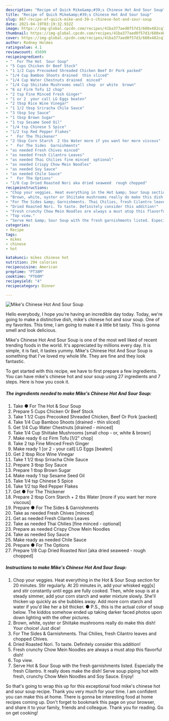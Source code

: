 ```yaml
---
description: "Recipe of Quick Mike&amp;#39;s Chinese Hot And Sour Soup"
title: "Recipe of Quick Mike&amp;#39;s Chinese Hot And Sour Soup"
slug: 867-recipe-of-quick-mike-and-39-s-chinese-hot-and-sour-soup
date: 2021-04-19T03:19:32.932Z
image: https://img-global.cpcdn.com/recipes/41ba377aed0f57d3/680x482cq70/mikes-chinese-hot-and-sour-soup-recipe-main-photo.jpg
thumbnail: https://img-global.cpcdn.com/recipes/41ba377aed0f57d3/680x482cq70/mikes-chinese-hot-and-sour-soup-recipe-main-photo.jpg
cover: https://img-global.cpcdn.com/recipes/41ba377aed0f57d3/680x482cq70/mikes-chinese-hot-and-sour-soup-recipe-main-photo.jpg
author: Rodney Holmes
ratingvalue: 4.1
reviewcount: 45699
recipeingredient:
- "  For The Hot  Sour Soup"
- "5 Cups Chicken Or Beef Stock"
- "1 1/2 Cups Precooked Shreaded Chicken Beef Or Pork packed"
- "1/4 Cup Bamboo Shoots drained  thin sliced"
- "1/4 Cup Water Chestnuts drained  minced"
- "1/4 Cup Shiitake Mushrooms small chop  or white  brown"
- "6 oz Firm Tofu 12 chop"
- "2 tsp Fine Minced Fresh Ginger"
- "1 or 2  your call LG Eggs beaten"
- "2 tbsp Rice Wine Vinegar"
- "1 1/2 tbsp Sriracha Chile Sauce"
- "3 tbsp Soy Sauce"
- "1 tbsp Brown Sugar"
- "1 tsp Sesame Seed Oil"
- "1/4 tsp Chinese 5 Spice"
- "1/2 tsp Red Pepper Flakes"
- "  For The Thickener"
- "2 tbsp Corn Starch  2 tbs Water more if you want her more viscous"
- "  For The Sides  Garnishments"
- "as needed Fresh Chives minced"
- "as needed Fresh Cilantro Leaves"
- "as needed Thai Chilies fine minced  optional"
- "as needed Crispy Chow Mein Noodles"
- "as needed Soy Sauce"
- "as needed Chile Sauce"
- "  For The Options"
- "1/8 Cup Dried Roasted Nori aka dried seaweed  rough chopped"
recipeinstructions:
- "Chop your veggies. Heat everything in the Hot &amp; Sour Soup section for 20 minutes. Stir regularly. At 20 minutes in, add your whisked egg[s] and stir constantly until eggs are fully cooked. Then, while soup is at a steady simmer, add your corn starch and water mixture slowly. She&#39;ll thicken up quickly as she bubbles away. Add more corn starch and water if you&#39;d like her a bit thicker. ● P.S., this is the actual color of soup below. The kiddos somehow ended up taking darker faced photos upon down lighting with the other pictures."
- "Brown, white, oyster or Shiitake mushrooms really do make this dish! Your choice! Just dice!"
- "For The Sides &amp; Garnishments. Thai Chilies, fresh Cilantro leaves and chopped Chives."
- "Dried Roasted Nori. To taste. Definitely consider this addition!"
- "Fresh crunchy Chow Mein Noodles are always a must atop this flavorful dish!"
- "Top view."
- "Serve Hot &amp; Sour Soup with the fresh garnishments listed. Especially the fresh Cilantro. It really does make the dish! Serve soup piping hot with fresh, crunchy Chow Mein Noodles and Soy Sauce. Enjoy!"
categories:
- Recipe
tags:
- mikes
- chinese
- hot

katakunci: mikes chinese hot 
nutrition: 294 calories
recipecuisine: American
preptime: "PT38M"
cooktime: "PT60M"
recipeyield: "4"
recipecategory: Dinner

---
```



![Mike&#39;s Chinese Hot And Sour Soup](https://img-global.cpcdn.com/recipes/41ba377aed0f57d3/680x482cq70/mikes-chinese-hot-and-sour-soup-recipe-main-photo.jpg)

Hello everybody, I hope you're having an incredible day today. Today, we're going to make a distinctive dish, mike&#39;s chinese hot and sour soup. One of my favorites. This time, I am going to make it a little bit tasty. This is gonna smell and look delicious.

Mike&#39;s Chinese Hot And Sour Soup is one of the most well liked of recent trending foods in the world. It's appreciated by millions every day. It is simple, it is fast, it tastes yummy. Mike&#39;s Chinese Hot And Sour Soup is something that I've loved my whole life. They are fine and they look fantastic.




To get started with this recipe, we have to first prepare a few ingredients. You can have mike&#39;s chinese hot and sour soup using 27 ingredients and 7 steps. Here is how you cook it.

<!--inarticleads1-->

##### The ingredients needed to make Mike&#39;s Chinese Hot And Sour Soup:

1. Take  ● For The Hot &amp; Sour Soup
1. Prepare 5 Cups Chicken Or Beef Stock
1. Take 1 1/2 Cups Precooked Shreaded Chicken, Beef Or Pork [packed]
1. Take 1/4 Cup Bamboo Shoots [drained - thin sliced]
1. Get 1/4 Cup Water Chestnuts [drained - minced]
1. Take 1/4 Cup Shiitake Mushrooms [small chop - or, white &amp; brown]
1. Make ready 6 oz Firm Tofu [1/2&#34; chop]
1. Take 2 tsp Fine Minced Fresh Ginger
1. Make ready 1 [or 2 - your call] LG Eggs [beaten]
1. Get 2 tbsp Rice Wine Vinegar
1. Take 1 1/2 tbsp Sriracha Chile Sauce
1. Prepare 3 tbsp Soy Sauce
1. Prepare 1 tbsp Brown Sugar
1. Make ready 1 tsp Sesame Seed Oil
1. Take 1/4 tsp Chinese 5 Spice
1. Take 1/2 tsp Red Pepper Flakes
1. Get  ● For The Thickener
1. Prepare 2 tbsp Corn Starch + 2 tbs Water [more if you want her more viscous]
1. Prepare  ● For The Sides &amp; Garnishments
1. Take as needed Fresh Chives [minced]
1. Get as needed Fresh Cilantro Leaves
1. Take as needed Thai Chilies [fine minced - optional]
1. Prepare as needed Crispy Chow Mein Noodles
1. Take as needed Soy Sauce
1. Make ready as needed Chile Sauce
1. Prepare  ● For The Options
1. Prepare 1/8 Cup Dried Roasted Nori [aka dried seaweed - rough chopped]




<!--inarticleads2-->

##### Instructions to make Mike&#39;s Chinese Hot And Sour Soup:

1. Chop your veggies. Heat everything in the Hot &amp; Sour Soup section for 20 minutes. Stir regularly. At 20 minutes in, add your whisked egg[s] and stir constantly until eggs are fully cooked. Then, while soup is at a steady simmer, add your corn starch and water mixture slowly. She&#39;ll thicken up quickly as she bubbles away. Add more corn starch and water if you&#39;d like her a bit thicker. ● P.S., this is the actual color of soup below. The kiddos somehow ended up taking darker faced photos upon down lighting with the other pictures.
1. Brown, white, oyster or Shiitake mushrooms really do make this dish! Your choice! Just dice!
1. For The Sides &amp; Garnishments. Thai Chilies, fresh Cilantro leaves and chopped Chives.
1. Dried Roasted Nori. To taste. Definitely consider this addition!
1. Fresh crunchy Chow Mein Noodles are always a must atop this flavorful dish!
1. Top view.
1. Serve Hot &amp; Sour Soup with the fresh garnishments listed. Especially the fresh Cilantro. It really does make the dish! Serve soup piping hot with fresh, crunchy Chow Mein Noodles and Soy Sauce. Enjoy!




So that's going to wrap this up for this exceptional food mike&#39;s chinese hot and sour soup recipe. Thank you very much for your time. I am confident you can make this at home. There is gonna be interesting food at home recipes coming up. Don't forget to bookmark this page on your browser, and share it to your family, friends and colleague. Thank you for reading. Go on get cooking!
